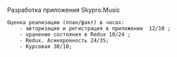 Разработка приложения Skypro.Music

    Оценка реализации (план/факт) в часах:
        - авторизация и регистрация в приложении  12/10 ;
        - хранение состояния в Redux 10/24 ;
        - Redux. Асинхронность 24/35;
        - Курсовая 30/10;